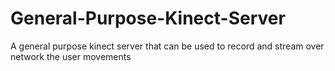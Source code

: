 # General-Purpose-Kinect-Server
 A general purpose kinect server that can be used to record and stream over network the user movements
